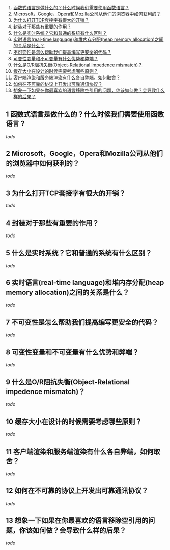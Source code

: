 1. [函数式语言是做什么的？什么时候我们需要使用函数语言？](#1-han-shu-shi-yu-yan-shi-zuo-shen-me-de-shen-me-shi-hou-wo-men-xu-yao-shi-yong-han-shu-yu-yan)
2. [Microsoft，Google，Opera和Mozilla公司从他们的浏览器中如何获利的？](#2-microsoftgoogleopera-he-mozilla-gong-si-cong-ta-men-de-liu-lan-qi-zhong-ru-he-huo-li-de)
3. [为什么打开TCP套接字有很大的开销？](#3-wei-shen-me-da-kai-tcp-tao-jie-zi-you-hen-da-de-kai-xiao)
4. [封装对于那些有重要的作用？](#4-feng-zhuang-dui-yu-na-xie-you-zhong-yao-de-zuo-yong)
5. [什么是实时系统？它和普通的系统有什么区别？](#5-shen-me-shi-shi-shi-xi-tong-ta-he-pu-tong-de-xi-tong-you-shen-me-qu-bie)
6. [实时语言(real-time language)和堆内存分配(heap memory allocation)之间的关系是什么？](#6-shi-shi-yu-yan-realtime-language-he-dui-nei-cun-fen-pei-heap-memory-allocation-zhi-jian-de-guan-xi-shi-shen-me)
7. [不可变性是怎么帮助我们提高编写更安全的代码？](#7-bu-ke-bian-xing-shi-zen-me-bang-zhu-wo-men-ti-gao-bian-xie-geng-an-quan-de-dai-ma)
8. [可变性变量和不可变量有什么优势和弊端？](#8-ke-bian-xing-bian-liang-he-bu-ke-bian-liang-you-shen-me-you-shi-he-bi-duan)
9. [什么是O/R阻抗失衡(Object-Relational impedence mismatch)？](#9-shen-me-shi-or-zu-kang-shi-heng-objectrelational-impedence-mismatch)
10. [缓存大小在设计的时候需要考虑哪些原则？](#10-huan-cun-da-xiao-zai-she-ji-de-shi-hou-xu-yao-kao-lv-na-xie-yuan-ze)
11. [客户端渲染和服务端渲染有什么各自弊端，如何取舍？](#11-ke-hu-duan-xuan-ran-he-fu-wu-duan-xuan-ran-you-shen-me-ge-zi-bi-duan-ru-he-qu-she)
12. [如何在不可靠的协议上开发出可靠通讯协议？](#12-ru-he-zai-bu-ke-kao-de-xie-yi-shang-kai-fa-chu-ke-kao-tong-xun-xie-yi)
13. [想象一下如果在你最喜欢的语言移除空引用的问题，你该如何做？会导致什么样的后果？](#13-xiang-xiang-yi-xia-ru-guo-zai-ni-zui-xi-huan-de-yu-yan-yi-chu-kong-yin-yong-de-wen-ti-ni-gai-ru-he-zuo-hui-dao-zhi-shen-me-yang-de-hou-guo)

## 1 函数式语言是做什么的？什么时候我们需要使用函数语言？
*todo*
## 2 Microsoft，Google，Opera和Mozilla公司从他们的浏览器中如何获利的？
*todo*
## 3 为什么打开TCP套接字有很大的开销？
*todo*
## 4 封装对于那些有重要的作用？
*todo*
## 5 什么是实时系统？它和普通的系统有什么区别？
*todo*
## 6 实时语言(real-time language)和堆内存分配(heap memory allocation)之间的关系是什么？
*todo*
## 7 不可变性是怎么帮助我们提高编写更安全的代码？
*todo*
## 8 可变性变量和不可变量有什么优势和弊端？
*todo*
## 9 什么是O/R阻抗失衡(Object-Relational impedence mismatch)？
*todo*
## 10 缓存大小在设计的时候需要考虑哪些原则？
*todo*
## 11 客户端渲染和服务端渲染有什么各自弊端，如何取舍？
*todo*
## 12 如何在不可靠的协议上开发出可靠通讯协议？
*todo*
## 13 想象一下如果在你最喜欢的语言移除空引用的问题，你该如何做？会导致什么样的后果？
*todo*